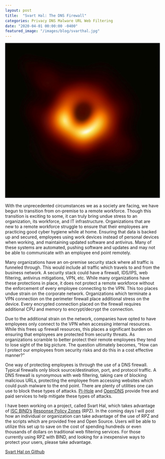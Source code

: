 ```yaml
---
layout: post
title:  "Svart Hal: The DNS Firewall"
categories: Privacy DNS Malware URL Web Filtering
date: "2020-04-01 00:00:00 -0400"
featured_image: "/images/blog/svarthal.jpg"
---
```


![Svart Hal: The DNS Firewall](/images/blog/svarthal.jpg)

With the unprecedented circumstances we as a society are facing, we have begun to transition from on-premise to a remote workforce. Though this transition is exciting to some, it can truly bring undue stress to an organization, its workforce, and IT infrastructure. Organizations that are new to a remote workforce struggle to ensure that their employees are practicing good cyber hygiene while at home. Ensuring that data is backed up and secured, employees using work devices instead of personal devices when working, and maintaining updated software and antivirus. Many of these systems are automated, pushing software and updates and may not be able to communicate with an employee end point remotely. 

Many organizations have an on-premise security stack where all traffic is funneled through. This would include all traffic which travels to and from the business network. A security stack could have a firewall, IDS/IPS, web filtering, antivirus mitigations, VPN, etc. While many organizations have these protections in place, it does not protect a remote workforce without the enforcement of every employee connecting to the VPN. This too places undue strain on the corporate network. Organizations which terminate a VPN connection on the perimeter firewall place additional stress on the device. Every encrypted connection placed on the firewall requires additional CPU and memory to encrypt/decrypt the connection. 

Due to the additional strain on the network, companies have opted to have employees only connect to the VPN when accessing internal resources. While this frees up firewall resources, this places a significant burden on ensuring that employees are protected from security threats. As organizations scramble to better protect their remote employees they tend to lose sight of the big picture. The question ultimately becomes, “How can I protect our employees from security risks and do this in a cost effective manner?” 

One way of protecting employees is through the use of a DNS firewall. Typical firewalls only block source/destination, port, and protocol traffic. A DNS firewall is synonymous with web filtering, taking care of blocking malicious URLs, protecting the employee from accessing websites which could push malware to the end point. There are plenty of utilities one can use to block these types of attacks. [Pi-Hole][pihole] and [OpenDNS][opendns] provide free and paid services to help mitigate these types of attacks. 

I have been working on a project, called Svart Hal, which takes advantage of [ISC BIND’s][iscbind] [Response Policy Zones][dnsrpz] (RPZ). In the coming days I will post how an individual or organization can take advantage of the use of RPZ and the scripts which are provided free and Open Source. Users will be able to utilize this set up to save on the cost of spending hundreds or even thousands of dollars on traditional web filtering services. For those currently using RPZ with BIND, and looking for a inexpensive ways to protect your users, please take advantage.

[Svart Hal on Github][svarthal]

[dnsrpz]: https://www.dnsrpz.info/
[iscbind]: https://www.isc.org/bind/
[opendns]: https://www.opendns.com/
[pihole]: https://pi-hole.net
[svarthal]: https://github.com/Svart-Hal
